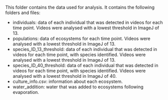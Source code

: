 This folder contains the data used for analysis. It contains the following folders and files: 

- individuals: data of each individual that was detected in videos for each time point. Videos were analysed with a lowest threshold in ImageJ of 13. 
- populations: data of ecosystems for each time point. Videos were analysed with a lowest threshold in ImageJ of 13. 
- species_ID_13_threshold: data of each individual that was detected in videos for each time point, with species identified. Videos were analysed with a lowest threshold in ImageJ of 13. 
- species_ID_40_threshold: data of each individual that was detected in videos for each time point, with species identified. Videos were analysed with a lowest threshold in ImageJ of 40. 
- culture_info.csv: information about each ecosystem. 
- water_addition: water that was added to ecosystems following evaporation.